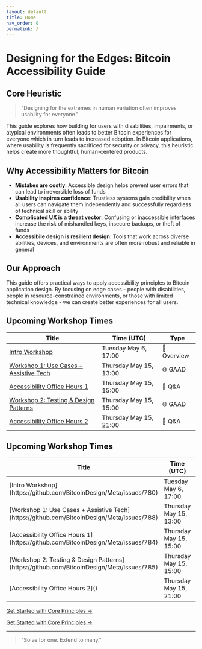 ```yaml
---
layout: default
title: Home
nav_order: 0
permalink: /
---
```


# Designing for the Edges: Bitcoin Accessibility Guide

## Core Heuristic

> "Designing for the extremes in human variation often improves usability for everyone."

This guide explores how building for users with disabilities, impairments, or atypical environments often leads to better Bitcoin experiences for everyone which in turn leads to increased adoption. In Bitcoin applications, where usability is frequently sacrificed for security or privacy, this heuristic helps create more thoughtful, human-centered products.

## Why Accessibility Matters for Bitcoin

- **Mistakes are costly**: Accessible design helps prevent user errors that can lead to irreversible loss of funds
- **Usability inspires confidence**: Trustless systems gain credibility when all users can navigate them independently and successfully regardless of technical skill or ability
- **Complicated UX is a threat vector**: Confusing or inaccessible interfaces increase the risk of mishandled keys, insecure backups, or theft of funds
- **Accessibile design is resilient design**: Tools that work across diverse abilities, devices, and environments are often more robust and reliable in general

## Our Approach

This guide offers practical ways to apply accessibility principles to Bitcoin application design. By focusing on edge cases - people with disabilities, people in resource-constrained environments, or those with limited technical knowledge - we can create better experiences for all users.

## Upcoming Workshop Times

| Title | Time (UTC) | Type |
|-------|------------|------|
| [Intro Workshop](https://github.com/BitcoinDesign/Meta/issues/780) | Tuesday May 6, 17:00| 🧠 Overview |
| [Workshop 1: Use Cases + Assistive Tech](https://github.com/BitcoinDesign/Meta/issues/788) | Thursday May 15, 13:00 | 🌐 GAAD |
| [Accessibility Office Hours 1](https://github.com/BitcoinDesign/Meta/issues/784) | Thursday May 15, 15:00 | 💬 Q&A |
| [Workshop 2: Testing & Design Patterns](https://github.com/BitcoinDesign/Meta/issues/785) | Thursday May 15, 15:00 | 🌐 GAAD |
| [Accessibility Office Hours 2]() | Thursday May 15, 21:00 | 💬 Q&A |

## Upcoming Workshop Times

<table>
    <thead>
        <tr>
            <th>Title</th>
            <th>Time (UTC)</th>
            <th>Type</th>
        </tr>
    </thead>
    <tbody>
        <tr>
            <td>[Intro Workshop](https://github.com/BitcoinDesign/Meta/issues/780)</td>
            <td>Tuesday May 6, 17:00</td>
            <td><span aria-hidden="true">🧠</span> Overview</td>
        </tr>
        <tr>
            <td>[Workshop 1: Use Cases + Assistive Tech](https://github.com/BitcoinDesign/Meta/issues/788)</td>
            <td>Thursday May 15, 13:00</td>
            <td><span aria-hidden="true">🌐</span> GAAD</td>
        </tr>
        <tr>
            <td>[Accessibility Office Hours 1](https://github.com/BitcoinDesign/Meta/issues/784)</td>
            <td>Thursday May 15, 15:00</td>
            <td><span aria-hidden="true">💬</span> Q&A</td>
        </tr>
        <tr>
            <td>[Workshop 2: Testing & Design Patterns](https://github.com/BitcoinDesign/Meta/issues/785)</td>
            <td>Thursday May 15, 15:00</td>
            <td><span aria-hidden="true">🌐</span> GAAD</td>
        </tr>
        <tr>
            <td>[Accessibility Office Hours 2]()</td>
            <td>Thursday May 15, 21:00</td>
            <td><span aria-hidden="true">💬</span> Q&A</td>
        </tr>
    </tbody>
</table>

[Get Started with Core Principles →](principles.html)

[Get Started with Core Principles →](principles.html)

---

> "Solve for one. Extend to many."
